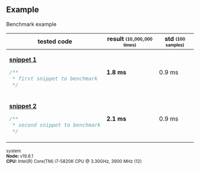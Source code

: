 ## Example
Benchmark example
<table><thead><tr><th>tested code</th><th>result <sub><sup>(10_000_000 times)</sup></sub></th><th>std <sub><sup>(100 samples)</sup></sub></th></tr></thead><tbody>
<tr></tr><tr><td>

[**snippet 1**](/benchmarks/example/snippet-1.js)

```javascript
/**
 * first snippet to benchmark
 */
```

</td><td><b>1.8 ms</b></td><td>0.9 ms</td></tr>
<tr></tr><tr><td>

[**snippet 2**](/benchmarks/example/snippet-2.js)

```javascript
/**
 * second snippet to benchmark
 */
```

</td><td><b>2.1 ms</b></td><td>0.9 ms</td></tr>
</tbody></table>
<sub>system<br><b>Node: </b> v19.8.1 <br><b>CPU: </b>Intel(R) Core(TM) i7-5820K CPU @ 3.30GHz, 3900 MHz (12)</sub>
